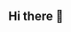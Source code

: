 ## Hi there 👋

<!--
**Febriansyah45/Febriansyah45** is a ✨ _special_ ✨ repository because its `README.md` (this file) appears on your GitHub profile.

Here are some ideas to get you started:

- 🔭 I’m currently working on Conservation and Wildlife Science
- 🌱 I’m currently learning Remote Sensing and python
- 👯 I’m looking to collaborate on everyon
- 🤔 I’m looking for help with ...
- 💬 Ask me about ...
- 📫 How to reach me: ...
- 😄 Pronouns: ...
- ⚡ Fun fact: ...
-->
